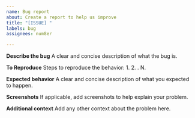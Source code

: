```yaml
---
name: Bug report
about: Create a report to help us improve
title: "[ISSUE] "
labels: bug
assignees: num8er

---
```


**Describe the bug**
A clear and concise description of what the bug is.

**To Reproduce**
Steps to reproduce the behavior:
1.
2.
.
N.

**Expected behavior**
A clear and concise description of what you expected to happen.

**Screenshots**
If applicable, add screenshots to help explain your problem.

**Additional context**
Add any other context about the problem here.
